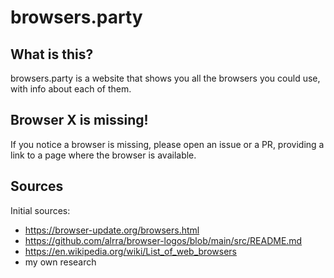 # browsers.party

## What is this?

browsers.party is a website that shows you all the browsers you could use, with info about each of them.

## Browser X is missing!

If you notice a browser is missing, please open an issue or a PR, providing a link to a page where the browser is available.

## Sources

Initial sources:
- https://browser-update.org/browsers.html
- https://github.com/alrra/browser-logos/blob/main/src/README.md
- https://en.wikipedia.org/wiki/List_of_web_browsers
- my own research
